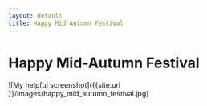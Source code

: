 ```yaml
---
layout: default
title: Happy Mid-Autumn Festival
---
```

# Happy Mid-Autumn Festival
![My helpful screenshot]({{site.url }}/images/happy_mid_autumn_festival.jpg)
